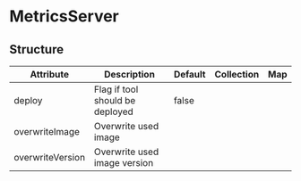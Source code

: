 # MetricsServer 
 

## Structure 
 

| Attribute        | Description                      | Default | Collection | Map  |
| ---------------- | -------------------------------- | ------- | ---------- | ---  |
| deploy           | Flag if tool should be deployed  |  false  |            |      |
| overwriteImage   | Overwrite used image             |         |            |      |
| overwriteVersion | Overwrite used image version     |         |            |      |
